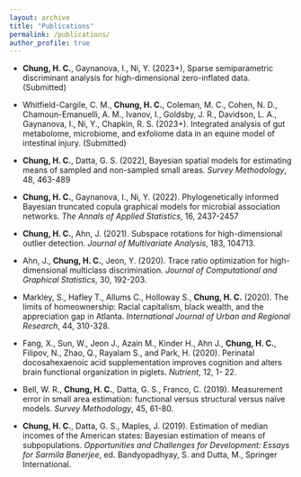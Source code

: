 ```yaml
---
layout: archive
title: "Publications"
permalink: /publications/
author_profile: true
---
```


<!---  * authors (2023). title of the paper. *journal*. [[URL]](https://). [[GitHub]](https://). --->

* **Chung, H. C.**, Gaynanova, I., Ni, Y. (2023+), Sparse semiparametric discriminant analysis for high-dimensional zero-inflated data. (Submitted)

* Whitfield-Cargile, C. M., **Chung, H. C.**, Coleman, M. C., Cohen, N. D., Chamoun-Emanuelli, A. M., Ivanov, I., Goldsby, J. R., Davidson, L. A., Gaynanova, I., Ni, Y., Chapkin, R. S. (2023+). Integrated analysis of gut metabolome, microbiome, and exfoliome data in an equine model of intestinal injury. (Submitted)

* **Chung, H. C.**, Datta, G. S. (2022), Bayesian spatial models for estimating means of sampled and non-sampled small areas. *Survey Methodology*, 48, 463-489

* **Chung, H. C.**, Gaynanova, I., Ni, Y. (2022). Phylogenetically informed Bayesian truncated copula graphical models for microbial association networks. *The Annals of Applied Statistics*, 16, 2437-2457

* **Chung, H. C.**, Ahn, J. (2021). Subspace rotations for high-dimensional outlier detection. *Journal of Multivariate Analysis*, 183, 104713. 

* Ahn, J., **Chung, H. C.**, Jeon, Y. (2020). Trace ratio optimization for high-dimensional multiclass discrimination. *Journal of Computational and Graphical Statistics*, 30, 192-203.

* Markley, S., Hafley T., Allums C., Holloway S., **Chung, H. C.** (2020). The limits of homeownership: Racial capitalism, black wealth, and the appreciation gap in Atlanta. *International Journal of Urban and Regional Research*, 44, 310-328. 

* Fang, X., Sun, W., Jeon J., Azain M., Kinder H., Ahn J., **Chung, H. C.**, Filipov, N., Zhao, Q., Rayalam S., and Park, H. (2020). Perinatal docosahexaenoic acid supplementation improves cognition and alters brain functional organization in piglets. *Nutrient*, 12, 1- 22.

* Bell, W. R., **Chung, H. C.**, Datta, G. S., Franco, C. (2019). Measurement error in small area estimation: functional versus structural versus naïve models. *Survey Methodology*, 45, 61-80.  

* **Chung, H. C.**, Datta, G. S., Maples, J. (2019). Estimation of median incomes of the American states: Bayesian estimation of means of subpopulations. *Opportunities and Challenges for Development: Essays for Sarmila Banerjee*, ed. Bandyopadhyay, S. and Dutta, M., Springer International.



